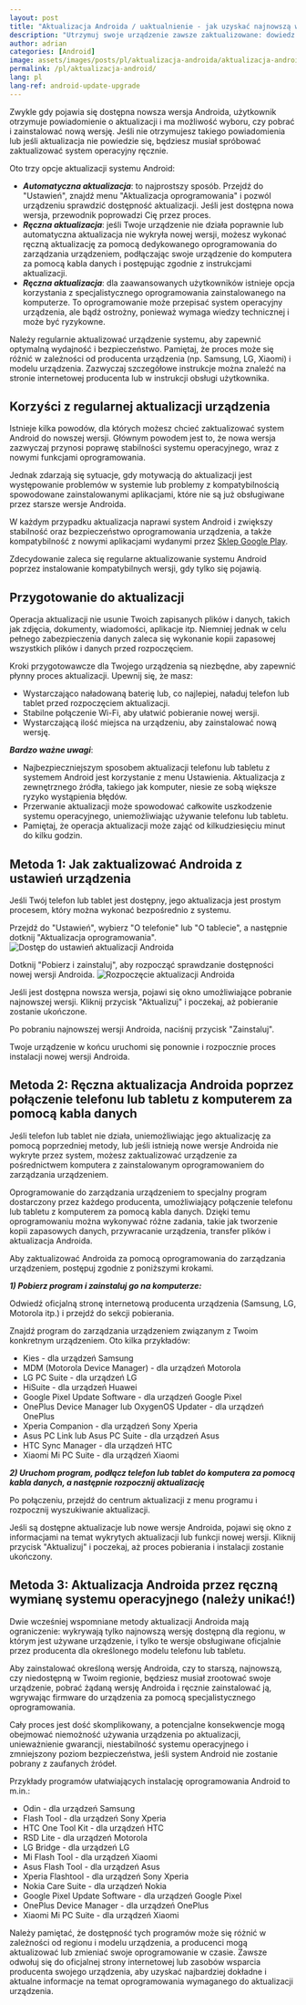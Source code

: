```yaml
---
layout: post
title: "Aktualizacja Androida / uaktualnienie - jak uzyskać najnowszą wersję"
description: "Utrzymuj swoje urządzenie zawsze zaktualizowane: dowiedz się, jak aktualizować system Android z poziomu ustawień, jak ręcznie aktualizować go za pomocą komputera, oraz jak przeprowadzić pełną modernizację systemu."
author: adrian
categories: [Android]
image: assets/images/posts/pl/aktualizacja-androida/aktualizacja-androida_featured.jpg
permalink: /pl/aktualizacja-android/
lang: pl
lang-ref: android-update-upgrade
---
```


Zwykle gdy pojawia się dostępna nowsza wersja Androida, użytkownik otrzymuje powiadomienie o aktualizacji i ma możliwość wyboru, czy pobrać i zainstalować nową wersję. Jeśli nie otrzymujesz takiego powiadomienia lub jeśli aktualizacja nie powiedzie się, będziesz musiał spróbować zaktualizować system operacyjny ręcznie.

Oto trzy opcje aktualizacji systemu Android:
- ***Automatyczna aktualizacja***: to najprostszy sposób. Przejdź do "Ustawień", znajdź menu "Aktualizacja oprogramowania" i pozwól urządzeniu sprawdzić dostępność aktualizacji. Jeśli jest dostępna nowa wersja, przewodnik poprowadzi Cię przez proces.
- ***Ręczna aktualizacja***: jeśli Twoje urządzenie nie działa poprawnie lub automatyczna aktualizacja nie wykryła nowej wersji, możesz wykonać ręczną aktualizację za pomocą dedykowanego oprogramowania do zarządzania urządzeniem, podłączając swoje urządzenie do komputera za pomocą kabla danych i postępując zgodnie z instrukcjami aktualizacji.
- ***Ręczna aktualizacja***: dla zaawansowanych użytkowników istnieje opcja korzystania z specjalistycznego oprogramowania zainstalowanego na komputerze. To oprogramowanie może przepisać system operacyjny urządzenia, ale bądź ostrożny, ponieważ wymaga wiedzy technicznej i może być ryzykowne.

Należy regularnie aktualizować urządzenie systemu, aby zapewnić optymalną wydajność i bezpieczeństwo. Pamiętaj, że proces może się różnić w zależności od producenta urządzenia (np. Samsung, LG, Xiaomi) i modelu urządzenia. Zazwyczaj szczegółowe instrukcje można znaleźć na stronie internetowej producenta lub w instrukcji obsługi użytkownika.

## Korzyści z regularnej aktualizacji urządzenia

Istnieje kilka powodów, dla których możesz chcieć zaktualizować system Android do nowszej wersji. Głównym powodem jest to, że nowa wersja zazwyczaj przynosi poprawę stabilności systemu operacyjnego, wraz z nowymi funkcjami oprogramowania.

Jednak zdarzają się sytuacje, gdy motywacją do aktualizacji jest występowanie problemów w systemie lub problemy z kompatybilnością spowodowane zainstalowanymi aplikacjami, które nie są już obsługiwane przez starsze wersje Androida.


W każdym przypadku aktualizacja naprawi system Android i zwiększy stabilność oraz bezpieczeństwo oprogramowania urządzenia, a także kompatybilność z nowymi aplikacjami wydanymi przez [Sklep Google Play]({{site.baseurl}}/pl/znajdz-sklep-play-aby-zainstalowac-aplikacje/).

Zdecydowanie zaleca się regularne aktualizowanie systemu Android poprzez instalowanie kompatybilnych wersji, gdy tylko się pojawią.


## Przygotowanie do aktualizacji

Operacja aktualizacji nie usunie Twoich zapisanych plików i danych, takich jak zdjęcia, dokumenty, wiadomości, aplikacje itp. Niemniej jednak w celu pełnego zabezpieczenia danych zaleca się wykonanie kopii zapasowej wszystkich plików i danych przed rozpoczęciem.

Kroki przygotowawcze dla Twojego urządzenia są niezbędne, aby zapewnić płynny proces aktualizacji. Upewnij się, że masz:
- Wystarczająco naładowaną baterię lub, co najlepiej, naładuj telefon lub tablet przed rozpoczęciem aktualizacji.
- Stabilne połączenie Wi-Fi, aby ułatwić pobieranie nowej wersji.
- Wystarczającą ilość miejsca na urządzeniu, aby zainstalować nową wersję.

***Bardzo ważne uwagi***:
- Najbezpieczniejszym sposobem aktualizacji telefonu lub tabletu z systemem Android jest korzystanie z menu Ustawienia. Aktualizacja z zewnętrznego źródła, takiego jak komputer, niesie ze sobą większe ryzyko wystąpienia błędów.
- Przerwanie aktualizacji może spowodować całkowite uszkodzenie systemu operacyjnego, uniemożliwiając używanie telefonu lub tabletu.
- Pamiętaj, że operacja aktualizacji może zająć od kilkudziesięciu minut do kilku godzin.

## Metoda 1: Jak zaktualizować Androida z ustawień urządzenia

Jeśli Twój telefon lub tablet jest dostępny, jego aktualizacja jest prostym procesem, który można wykonać bezpośrednio z systemu.

Przejdź do "Ustawień", wybierz "O telefonie" lub "O tablecie", a następnie dotknij "Aktualizacja oprogramowania".
<img alt="Dostęp do ustawień aktualizacji Androida" title="Dostęp do ustawień aktualizacji Androida" loading="lazy" class="article-image large-width-img" src="{{site.baseurl}}/assets/images/posts/pl/aktualizacja-androida/dostep-aktualizacji-ustawien-android.jpg">

Dotknij "Pobierz i zainstaluj", aby rozpocząć sprawdzanie dostępności nowej wersji Androida.
<img alt="Rozpoczęcie aktualizacji Androida" title="Rozpoczęcie aktualizacji Androida" loading="lazy" class="article-image large-width-img" src="{{site.baseurl}}/assets/images/posts/pl/aktualizacja-androida/aktualizacja-ulepszenia-android_wyroznione.jpg">

Jeśli jest dostępna nowsza wersja, pojawi się okno umożliwiające pobranie najnowszej wersji. Kliknij przycisk "Aktualizuj" i poczekaj, aż pobieranie zostanie ukończone.

Po pobraniu najnowszej wersji Androida, naciśnij przycisk "Zainstaluj".

Twoje urządzenie w końcu uruchomi się ponownie i rozpocznie proces instalacji nowej wersji Androida.

## Metoda 2: Ręczna aktualizacja Androida poprzez połączenie telefonu lub tabletu z komputerem za pomocą kabla danych

Jeśli telefon lub tablet nie działa, uniemożliwiając jego aktualizację za pomocą poprzedniej metody, lub jeśli istnieją nowe wersje Androida nie wykryte przez system, możesz zaktualizować urządzenie za pośrednictwem komputera z zainstalowanym oprogramowaniem do zarządzania urządzeniem.

Oprogramowanie do zarządzania urządzeniem to specjalny program dostarczony przez każdego producenta, umożliwiający połączenie telefonu lub tabletu z komputerem za pomocą kabla danych. Dzięki temu oprogramowaniu można wykonywać różne zadania, takie jak tworzenie kopii zapasowych danych, przywracanie urządzenia, transfer plików i aktualizacja Androida.

Aby zaktualizować Androida za pomocą oprogramowania do zarządzania urządzeniem, postępuj zgodnie z poniższymi krokami.

***1) Pobierz program i zainstaluj go na komputerze:***

Odwiedź oficjalną stronę internetową producenta urządzenia (Samsung, LG, Motorola itp.) i przejdź do sekcji pobierania.

Znajdź program do zarządzania urządzeniem związanym z Twoim konkretnym urządzeniem. Oto kilka przykładów:
- Kies - dla urządzeń Samsung
- MDM (Motorola Device Manager) - dla urządzeń Motorola
- LG PC Suite - dla urządzeń LG
- HiSuite - dla urządzeń Huawei
- Google Pixel Update Software - dla urządzeń Google Pixel
- OnePlus Device Manager lub OxygenOS Updater - dla urządzeń OnePlus
- Xperia Companion - dla urządzeń Sony Xperia
- Asus PC Link lub Asus PC Suite - dla urządzeń Asus
- HTC Sync Manager - dla urządzeń HTC
- Xiaomi Mi PC Suite - dla urządzeń Xiaomi

***2) Uruchom program, podłącz telefon lub tablet do komputera za pomocą kabla danych, a następnie rozpocznij aktualizację***

Po połączeniu, przejdź do centrum aktualizacji z menu programu i rozpocznij wyszukiwanie aktualizacji.

Jeśli są dostępne aktualizacje lub nowe wersje Androida, pojawi się okno z informacjami na temat wykrytych aktualizacji lub funkcji nowej wersji. Kliknij przycisk "Aktualizuj" i poczekaj, aż proces pobierania i instalacji zostanie ukończony.

## Metoda 3: Aktualizacja Androida przez ręczną wymianę systemu operacyjnego (należy unikać!)

Dwie wcześniej wspomniane metody aktualizacji Androida mają ograniczenie: wykrywają tylko najnowszą wersję dostępną dla regionu, w którym jest używane urządzenie, i tylko te wersje obsługiwane oficjalnie przez producenta dla określonego modelu telefonu lub tabletu.

Aby zainstalować określoną wersję Androida, czy to starszą, najnowszą, czy niedostępną w Twoim regionie, będziesz musiał zrootować swoje urządzenie, pobrać żądaną wersję Androida i ręcznie zainstalować ją, wgrywając firmware do urządzenia za pomocą specjalistycznego oprogramowania.

Cały proces jest dość skomplikowany, a potencjalne konsekwencje mogą obejmować niemożność używania urządzenia po aktualizacji, unieważnienie gwarancji, niestabilność systemu operacyjnego i zmniejszony poziom bezpieczeństwa, jeśli system Android nie zostanie pobrany z zaufanych źródeł.

Przykłady programów ułatwiających instalację oprogramowania Android to m.in.:

- Odin - dla urządzeń Samsung
- Flash Tool - dla urządzeń Sony Xperia
- HTC One Tool Kit - dla urządzeń HTC
- RSD Lite - dla urządzeń Motorola
- LG Bridge - dla urządzeń LG
- Mi Flash Tool - dla urządzeń Xiaomi
- Asus Flash Tool - dla urządzeń Asus
- Xperia Flashtool - dla urządzeń Sony Xperia
- Nokia Care Suite - dla urządzeń Nokia
- Google Pixel Update Software - dla urządzeń Google Pixel
- OnePlus Device Manager - dla urządzeń OnePlus
- Xiaomi Mi PC Suite - dla urządzeń Xiaomi

Należy pamiętać, że dostępność tych programów może się różnić w zależności od regionu i modelu urządzenia, a producenci mogą aktualizować lub zmieniać swoje oprogramowanie w czasie. Zawsze odwołuj się do oficjalnej strony internetowej lub zasobów wsparcia producenta swojego urządzenia, aby uzyskać najbardziej dokładne i aktualne informacje na temat oprogramowania wymaganego do aktualizacji urządzenia.
